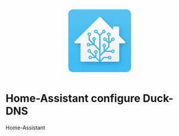<p align="center">
  <img src="img/hass.png"> </image>
</p>

# Home-Assistant configure Duck-DNS

Home-Assistant